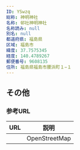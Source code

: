 ```yaml
---
ID: YSwzq
総称: 神明神社
名称: 邨社神明神社
名称読み: null
別名: null
都道府県: 福島県
区域: 福島市
緯度: 37.7575345
経度: 140.4789267
郵便番号: 9608135
住所: 福島県福島市腰浜町１−１
---
```


## その他

### 参考URL

| URL | 説明          |
| --- | ------------- |
|     | OpenStreetMap |

